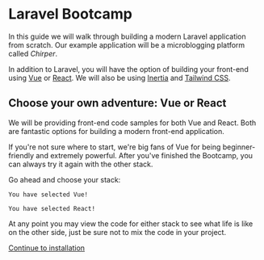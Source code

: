 # Laravel Bootcamp

In this guide we will walk through building a modern Laravel application from scratch. Our example application will be a microblogging platform called *Chirper*.

In addition to Laravel, you will have the option of building your front-end using [Vue](https://vuejs.org/) or [React](https://reactjs.org/). We will also be using [Inertia](https://inertiajs.com/) and [Tailwind CSS](https://tailwindcss.com/).

## Choose your own adventure: Vue or React

We will be providing front-end code samples for both Vue and React. Both are fantastic options for building a modern front-end application.

If you're not sure where to start, we're big fans of Vue for being beginner-friendly and extremely powerful. After you've finished the Bootcamp, you can always try it again with the other stack.

Go ahead and choose your stack:

```plain tab=Vue filename=Welcome.vue
You have selected Vue!
```

```plain tab=React filename=Welcome.jsx
You have selected React!
```

At any point you may view the code for either stack to see what life is like on the other side, just be sure not to mix the code in your project.

[Continue to installation](/installation)
